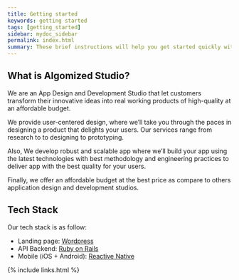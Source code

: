 ```yaml
---
title: Getting started
keywords: getting started
tags: [getting_started]
sidebar: mydoc_sidebar
permalink: index.html
summary: These brief instructions will help you get started quickly with the theme. The other topics in this help provide additional information and detail about working with other aspects of this theme and Jekyll.
---
```


## What is Algomized Studio?

We are an App Design and Development Studio that let customers transform their innovative ideas into real working products of high-quality at an affordable budget.

We provide user-centered design, where we’ll take you through the paces in designing a product that delights your users. Our services range from research to to designing to prototyping.

Also, We develop robust and scalable app where we’ll build your app using the latest technologies with best methodology and engineering practices to deliver app with the best quality for your users.

Finally, we offer an affordable budget at the best price as compare to others application design and development studios.

## Tech Stack
Our tech stack is as follow:
- Landing page: [Wordpress](https://wordpress.com)
- API Backend: [Ruby on Rails](http://rubyonrails.org)
- Mobile (iOS + Android): [Reactive Native](https://facebook.github.io/react-native)

{% include links.html %}
